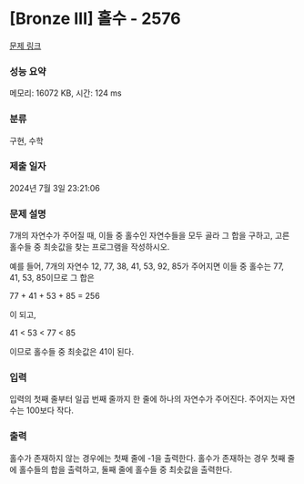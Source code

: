 # [Bronze III] 홀수 - 2576 

[문제 링크](https://www.acmicpc.net/problem/2576) 

### 성능 요약

메모리: 16072 KB, 시간: 124 ms

### 분류

구현, 수학

### 제출 일자

2024년 7월 3일 23:21:06

### 문제 설명

<p>7개의 자연수가 주어질 때, 이들 중 홀수인 자연수들을 모두 골라 그 합을 구하고, 고른 홀수들 중 최솟값을 찾는 프로그램을 작성하시오.</p>

<p>예를 들어, 7개의 자연수 12, 77, 38, 41, 53, 92, 85가 주어지면 이들 중 홀수는 77, 41, 53, 85이므로 그 합은</p>

<p>77 + 41 + 53 + 85 = 256</p>

<p>이 되고,</p>

<p>41 < 53 < 77 < 85</p>

<p>이므로 홀수들 중 최솟값은 41이 된다.</p>

### 입력 

 <p>입력의 첫째 줄부터 일곱 번째 줄까지 한 줄에 하나의 자연수가 주어진다. 주어지는 자연수는 100보다 작다.</p>

### 출력 

 <p>홀수가 존재하지 않는 경우에는 첫째 줄에 -1을 출력한다. 홀수가 존재하는 경우 첫째 줄에 홀수들의 합을 출력하고, 둘째 줄에 홀수들 중 최솟값을 출력한다.</p>


